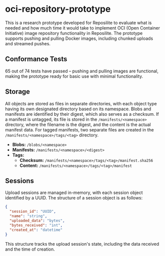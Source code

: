 # oci-repository-prototype
This is a research prototype developed for Reposilite to evaluate what is needed and how much time it would take to implement OCI (Open Container Initiative) image repository functionality in Reposilite. The prototype supports pushing and pulling Docker images, including chunked uploads and streamed pushes.
## Conformance Tests
65 out of 74 tests have passed – pushing and pulling images are functional, making the prototype ready for basic use with minimal functionality.
## Storage
All objects are stored as files in separate directories, with each object type having its own 
designated directory based on its namespace. Blobs and manifests are identified by their digest,
which also serves as a checksum. If a manifest is untagged, its file is stored in the `/manifests/<namespace>` directory,
where the filename is the digest, and the content is the actual manifest data. For tagged manifests, 
two separate files are created in the `/manifests/<namespace>/tags/<tag>` directory.
- **Blobs:** `/blobs/<namespace>`
- **Manifests:** `/manifests/<namespace>/<digest>`
- **Tags:**
  - **Checksum:** `/manifests/<namespace>/tags/<tag>/manifest.sha256`
  - **Content:** `/manifests/<namespace>/tags/<tag>/manifest`
## Sessions
Upload sessions are managed in-memory, with each session object identified by a UUID. The structure of a session object is as follows:
```JSON
{
  "session_id": "UUID",
  "name": "string",
  "uploaded_data": "bytes",
  "bytes_received": "int",
  "created_at": "datetime"
}
```
This structure tracks the upload session's state, including the data received and the time of creation.

